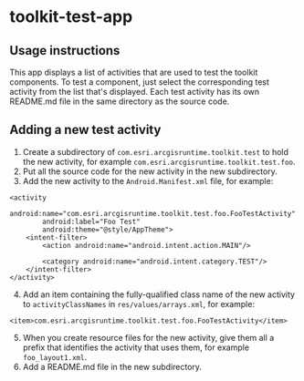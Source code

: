 # toolkit-test-app

## Usage instructions

This app displays a list of activities that are used to test the toolkit components. To test a component, just select
the corresponding test activity from the list that's displayed. Each test activity has its own README.md file in the
same directory as the source code.

## Adding a new test activity

1. Create a subdirectory of `com.esri.arcgisruntime.toolkit.test` to hold the new activity, for example
`com.esri.arcgisruntime.toolkit.test.foo`.
2. Put all the source code for the new activity in the new subdirectory.
3. Add the new activity to the `Android.Manifest.xml` file, for example:
```
<activity
        android:name="com.esri.arcgisruntime.toolkit.test.foo.FooTestActivity"
        android:label="Foo Test"
        android:theme="@style/AppTheme">
    <intent-filter>
        <action android:name="android.intent.action.MAIN"/>

        <category android:name="android.intent.category.TEST"/>
    </intent-filter>
</activity>
```
4. Add an item containing the fully-qualified class name of the new activity to `activityClassNames` in
`res/values/arrays.xml`, for example:
```
<item>com.esri.arcgisruntime.toolkit.test.foo.FooTestActivity</item>
```
5. When you create resource files for the new activity, give them all a prefix that identifies the activity that uses
them, for example `foo_layout1.xml`.
6. Add a README.md file in the new subdirectory.
